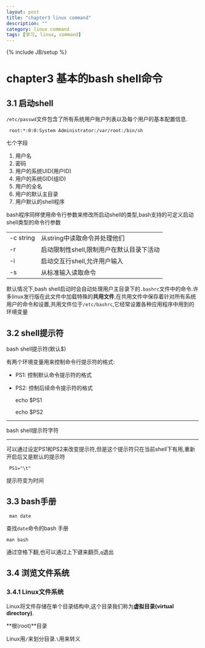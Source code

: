 ```yaml
---
layout: post
title: "chapter3 linux command"
description: ""
category: linux command
tags: [学习, linux, command]
---
```

{% include JB/setup %}

# chapter3 基本的bash shell命令

## 3.1 启动shell

`/etc/passwd`文件包含了所有系统用户账户列表以及每个用户的基本配置信息.

     root:*:0:0:System Administrator:/var/root:/bin/sh

七个字段

1. 用户名
2. 密码
3. 用户的系统UID(用户ID)
4. 用户的系统GID(组ID)
5. 用户的全名
6. 用户的默认主目录
7. 用户默认的shell程序

bash程序同样使用命令行参数来修改所启动shell的类型,bash支持的可定义启动shell类型的命令行参数

<table>

  <tr>
    <td>-c string</td>
	<td>从string中读取命令并处理他们</td>
  </tr>
  
  <tr>
    <td>-r</td>
	<td>启动限制性shell,限制用户在默认目录下活动</td>
  </tr>
  
  <tr>
    <td>-i</td>
	<td>启动交互行shell,允许用户输入</td>
  </tr>
  
  <tr>
    <td>-s</td>
	<td>从标准输入读取命令</td>
  </tr>
</table>

默认情况下,bash shell启动时会自动处理用户主目录下的`.bashrc`文件中的命令.许多linux发行版在此文件中加载特殊的**共用文件**,在共用文件中保存着针对所有系统用户的命令和设置,共用文件位于`/etc/bashrc`,它经常设置各种应用程序中用到的环境变量

## 3.2 shell提示符

bash shell提示符(默认$)

有两个环境变量用来控制命令行提示符的格式:

* PS1: 控制默认命令提示符的格式
* PS2: 控制后续命令提示符的格式

     echo $PS1
	 
	 echo $PS2
	 
***
bash shell提示符字符
***

可以通过设定PS1和PS2来改变提示符,但是这个提示符只在当前shell下有用,重新开启后又是默认的提示符

     PS1="\t"

提示符变为时间

## 3.3 bash手册

     man date
	 
查找`date`命令的bash 手册

    man bash
	
通过空格下翻,也可以通过上下键来翻页,`q`退出

## 3.4 浏览文件系统

### 3.4.1 Linux文件系统

Linux将文件存储在单个目录结构中,这个目录我们称为**虚拟目录(virtual directory)**.

**根(root)**目录

Linux用`/`来划分目录.`\`用来转义
